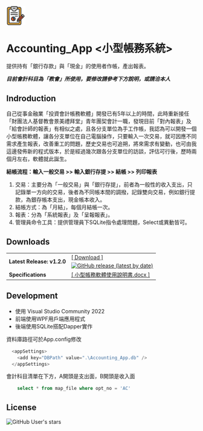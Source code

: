 <img src="https://github.com/rkeastwind/Accounting_App/raw/master/Accounting_App/images/MainIcon.png" width = "10%" align=center />

# Accounting_App <小型帳務系統>

提供持有「銀行存款」與「現金」的使用者作帳，產出報表。

***目前會計科目為「教會」所使用，要修改請參考下方說明，或請洽本人***

## Indroduction

自己從事金融業「投資會計帳務軟體」開發已有5年以上的時間，此時重新接任「財團法人基督教會景美禮拜堂」青年團契會計一職，發現目前「對內報表」及「給會計師的報表」有相似之處，且各分支單位為手工作帳，我認為可以開發一個小型帳務軟體，讓各分支單位在自己電腦操作，只要輸入一次交易，就可因應不同需求產生報表，改善重工的問題，歷史交易也可追朔，將來需求有變動，也可由我這邊發佈新的程式版本，於是經過幾次跟各分支單位的訪談，評估可行後，歷時兩個月左右，軟體就此誕生。

**結帳流程：輸入一般交易 >> 輸入銀行存提 >> 結帳 >> 列印報表**

1.	交易：主要分為「一般交易」與「銀行存提」，前者為一般性的收入支出，只記錄單一方向的交易，後者為不同帳本間的調撥，記錄雙向交易，例如銀行提款，為銀存帳本支出，現金帳本收入。
2.	結帳方式：為「月結」，每個月結帳一次。
3.	報表：分為「系統報表」及「呈報報表」。
4.	管理員命令工具：提供管理員下SQLite指令處理問題，Select或異動皆可。

## Downloads

<table>
  <tr>
    <td>
      <strong>Latest Release: v1.2.0</strong>
    </td>
    <td>
      <a href="https://github.com/rkeastwind/Accounting_App/releases/latest">[ Download ]</a><br />
      <a href="https://github.com/rkeastwind/Accounting_App/releases/latest" rel="nofollow" style="vertical-align: -webkit-baseline-middle;">
        <img alt="GitHub release (latest by date)" src="https://img.shields.io/github/downloads/rkeastwind/Accounting_App/latest/total?color=Lime"></a>
    </td>
  </tr>
  <tr>
    <td>
      <strong>Specifications</strong>
    </td>
    <td>
      <a href="https://github.com/rkeastwind/Accounting_App/raw/master/小型帳務軟體使用說明書.docx">[ 小型帳務軟體使用說明書.docx ]</a><br />     
    </td>
  </tr>
</table>

## Development

- 使用 Visual Studio Community 2022
- 前端使用WPF用戶端應用程式
- 後端使用SQLite搭配Dapper實作

資料庫路徑可於App.config修改

```C#
  <appSettings>
    <add key="DBPath" value=".\Accounting_App.db" />
  </appSettings>
```

會計科目清單在下方，A開頭是支出面，B開頭是收入面

```SQL
    select * from map_file where opt_no = 'AC'
```

## License

![GitHub User's stars](https://img.shields.io/badge/Copyright%40-Rick%20Lin-blue?style=?style=plastic&logo=GitHub)
